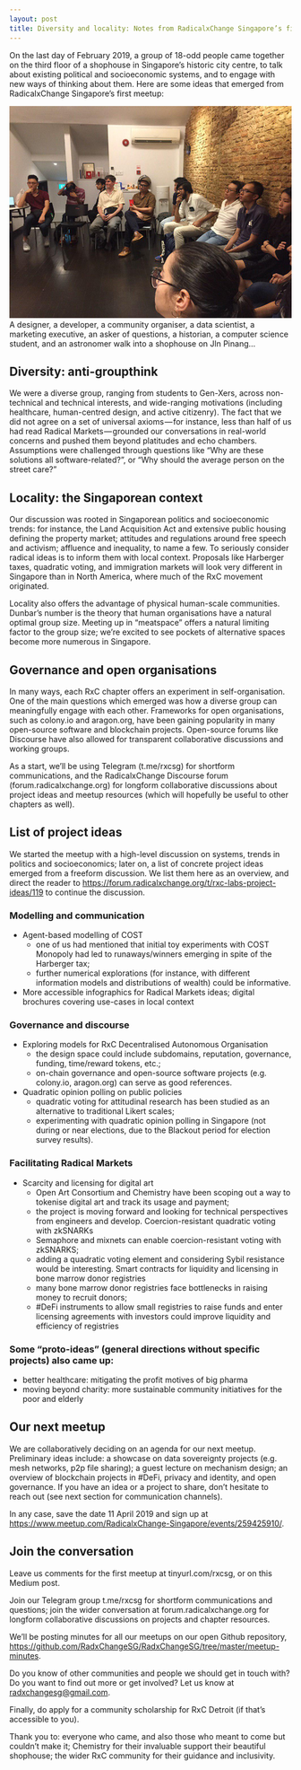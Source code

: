 ```yaml
---
layout: post
title: Diversity and locality: Notes from RadicalxChange Singapore’s first meetup
---
```


On the last day of February 2019, a group of 18-odd people came together on the third floor of a shophouse in Singapore’s historic city centre, to talk about existing political and socioeconomic systems, and to engage with new ways of thinking about them. Here are some ideas that emerged from RadicalxChange Singapore’s first meetup:

![](https://raw.githubusercontent.com/radxchangesg/radxchangesg.github.io/master/images/meetup1.jpg)
A designer, a developer, a community organiser, a data scientist, a marketing executive, an asker of questions, a historian, a computer science student, and an astronomer walk into a shophouse on Jln Pinang…

## Diversity: anti-groupthink

We were a diverse group, ranging from students to Gen-Xers, across non-technical and technical interests, and wide-ranging motivations (including healthcare, human-centred design, and active citizenry). The fact that we did not agree on a set of universal axioms — for instance, less than half of us had read Radical Markets — grounded our conversations in real-world concerns and pushed them beyond platitudes and echo chambers. Assumptions were challenged through questions like “Why are these solutions all software-related?”, or “Why should the average person on the street care?”

## Locality: the Singaporean context

Our discussion was rooted in Singaporean politics and socioeconomic trends: for instance, the Land Acquisition Act and extensive public housing defining the property market; attitudes and regulations around free speech and activism; affluence and inequality, to name a few. To seriously consider radical ideas is to inform them with local context. Proposals like Harberger taxes, quadratic voting, and immigration markets will look very different in Singapore than in North America, where much of the RxC movement originated.

Locality also offers the advantage of physical human-scale communities. Dunbar’s number is the theory that human organisations have a natural optimal group size. Meeting up in “meatspace” offers a natural limiting factor to the group size; we’re excited to see pockets of alternative spaces become more numerous in Singapore.

## Governance and open organisations

In many ways, each RxC chapter offers an experiment in self-organisation. One of the main questions which emerged was how a diverse group can meaningfully engage with each other. Frameworks for open organisations, such as colony.io and aragon.org, have been gaining popularity in many open-source software and blockchain projects. Open-source forums like Discourse have also allowed for transparent collaborative discussions and working groups.

As a start, we’ll be using Telegram (t.me/rxcsg) for shortform communications, and the RadicalxChange Discourse forum (forum.radicalxchange.org) for longform collaborative discussions about project ideas and meetup resources (which will hopefully be useful to other chapters as well).

## List of project ideas

We started the meetup with a high-level discussion on systems, trends in politics and socioeconomics; later on, a list of concrete project ideas emerged from a freeform discussion. We list them here as an overview, and direct the reader to https://forum.radicalxchange.org/t/rxc-labs-project-ideas/119 to continue the discussion.

### Modelling and communication
- Agent-based modelling of COST
  - one of us had mentioned that initial toy experiments with COST Monopoly had led to runaways/winners emerging in spite of the Harberger tax; 
  - further numerical explorations (for instance, with different information models and distributions of wealth) could be informative.
- More accessible infographics for Radical Markets ideas; digital brochures covering use-cases in local context

### Governance and discourse

- Exploring models for RxC Decentralised Autonomous Organisation
  - the design space could include subdomains, reputation, governance, funding, time/reward tokens, etc.;
  - on-chain governance and open-source software projects (e.g. colony.io, aragon.org) can serve as good references.
- Quadratic opinion polling on public policies
  - quadratic voting for attitudinal research has been studied as an alternative to traditional Likert scales;
  - experimenting with quadratic opinion polling in Singapore (not during or near elections, due to the Blackout period for election survey results).

### Facilitating Radical Markets

- Scarcity and licensing for digital art
  - Open Art Consortium and Chemistry have been scoping out a way to tokenise digital art and track its usage and payment;
  - the project is moving forward and looking for technical perspectives from engineers and develop.
  Coercion-resistant quadratic voting with zkSNARKs 
  - Semaphore and mixnets can enable coercion-resistant voting with zkSNARKS;
  - adding a quadratic voting element and considering Sybil resistance would be interesting.
  Smart contracts for liquidity and licensing in bone marrow donor registries 
  - many bone marrow donor registries face bottlenecks in raising money to recruit donors;
  - #DeFi instruments to allow small registries to raise funds and enter licensing agreements with investors could improve liquidity and efficiency of registries

### Some “proto-ideas” (general directions without specific projects) also came up:

- better healthcare: mitigating the profit motives of big pharma
- moving beyond charity: more sustainable community initiatives for the poor and elderly

## Our next meetup

We are collaboratively deciding on an agenda for our next meetup. Preliminary ideas include: a showcase on data sovereignty projects (e.g. mesh networks, p2p file sharing); a guest lecture on mechanism design; an overview of blockchain projects in #DeFi, privacy and identity, and open governance. If you have an idea or a project to share, don’t hesitate to reach out (see next section for communication channels).

In any case, save the date 11 April 2019 and sign up at https://www.meetup.com/RadicalxChange-Singapore/events/259425910/.


## Join the conversation

Leave us comments for the first meetup at tinyurl.com/rxcsg, or on this Medium post.

Join our Telegram group t.me/rxcsg for shortform communications and questions; join the wider conversation at forum.radicalxchange.org for longform collaborative discussions on projects and chapter resources.

We’ll be posting minutes for all our meetups on our open Github repository, https://github.com/RadxChangeSG/RadxChangeSG/tree/master/meetup-minutes.

Do you know of other communities and people we should get in touch with? Do you want to find out more or get involved? Let us know at radxchangesg@gmail.com.

Finally, do apply for a community scholarship for RxC Detroit (if that’s accessible to you).

Thank you to: everyone who came, and also those who meant to come but couldn’t make it; Chemistry for their invaluable support their beautiful shophouse; the wider RxC community for their guidance and inclusivity.
